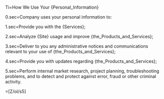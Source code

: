 Ti=How We Use Your {Personal_Information}

0.sec=Company uses your personal information to:

1.sec=Provide you with the {Services};

2.sec=Analyze {Site} usage and improve {the_Products_and_Services};

3.sec=Deliver to you any administrative notices and communications relevant to your use of {the_Products_and_Services};

4.sec=Provide you with updates regarding {the_Products_and_Services};

5.sec=Perform internal market research, project planning, troubleshooting problems, and to detect and protect against error, fraud or other criminal activity.

=[Z/ol/s5]

